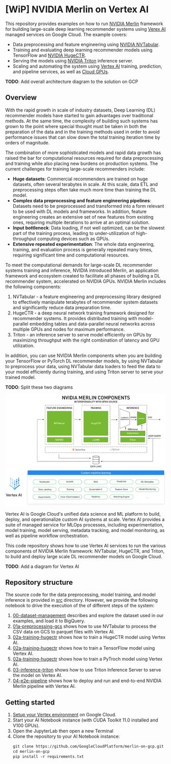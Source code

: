 # [WiP] NVIDIA Merlin on Vertex AI

This repository provides examples on how to run [NVIDIA Merlin](https://developer.nvidia.com/nvidia-merlin) framework for building large-scale deep learning recommender systems using [Verex AI](https://cloud.google.com/vertex-ai) managed services on Google Cloud. The example covers:

* Data preprocessing and feature engineering using [NVIDIA NVTabular](https://developer.nvidia.com/nvidia-merlin/nvtabular).
* Training and evaluating deep learning recommender models using TensorFlow and [NVIDIA HugeCTR](https://developer.nvidia.com/nvidia-merlin/hugectr).
* Serving the models using [NVIDIA Triton](https://developer.nvidia.com/nvidia-triton-inference-server) inference server.
* Scaling and automating the system using [Vertex AI](https://cloud.google.com/vertex-ai) training, prediction, and pipeline services, as well as [Cloud GPUs](https://cloud.google.com/gpu). 


**TODO**: Add overall architecture diagram to the solution on GCP


## Overview

With the rapid growth in scale of industry datasets, Deep Learning (DL) recommender models have started to gain advantages over traditional methods. At the same time, the complexity of building such systems has grown to the point where special thought must be taken in both the preparation of the data and in the training methods used in order to avoid performance issues that can slow down the total training iteration time by orders of magnitude.

The combination of more sophisticated models and rapid data growth has raised the bar for computational resources required for data preprocessing and training while also placing new burdens on production systems. The current challenges for training large-scale recommenders include:

* **Huge datasets**: Commercial recommenders are trained on huge datasets, often several terabytes in scale. At this scale, data ETL and preprocessing steps often take much more time than training the DL model.
* **Complex data preprocessing and feature engineering pipelines**: Datasets need to be preprocessed and transformed into a form relevant to be used with DL models and frameworks. In addition, feature engineering creates an extensive set of new features from existing ones, requiring multiple iterations to arrive at an optimal solution.
* **Input bottleneck**: Data loading, if not well optimized, can be the slowest part of the training process, leading to under-utilization of high-throughput computing devices such as GPUs.
* **Extensive repeated experimentation**: The whole data engineering, training, and evaluation process is generally repeated many times, requiring significant time and computational resources.

To meet the computational demands for large-scale DL recommender systems training and inference, NVIDIA introduced Merlin, an application framework and ecosystem created to facilitate all phases of building a DL recommender system, accelerated on NVIDIA GPUs. NVIDIA Merlin includes the following components:

1. NVTabular - a feature engineering and preprocessing library designed to effectively manipulate terabytes of recommender system datasets and significantly reduce data preparation time.
2. HugeCTR -  a deep neural network training framework designed for recommender systems. It provides distributed training with model-parallel embedding tables and data-parallel neural networks across multiple GPUs and nodes for maximum performance.
3. Triton - an inference server to serve model efficiently on GPUs by maximizing throughput with the right combination of latency and GPU utilization.

In addition, you can use NVIDIA Merlin components when you are building your TensorFlow or PyTorch DL recommender models, by using NVTabular to preprocess your data, using NVTabular data loaders to feed the data to your model efficiently during training, and using Triton server to serve your trained model.

**TODO**: Split these two diagrams

![NVIDIA Merlin](images/merlin_vertexai.png)


Vertex AI is Google Cloud's unified data science and ML platform to build, deploy, and operationalize custom AI systems at scale.
Vertex AI provides a suite of managed service for MLOps processes, including experimentation, model training, model serving, metadata tracking, and model monitoring,
as well as pipeline workflow orchestration. 

This code repository shows how to use Vertex AI services to run the various components of NVIDIA Merlin framework: NVTabular, HugeCTR, and Triton, to build and deploy large scale DL recommender models on Google Cloud.

**TODO**: Add a diagram for Vertex AI


## Repository structure

The source code for the data preprocessing, model training, and model inference is provided in [src](src) directory. However, we provide the following notebook 
to drive the execution of the of different steps of the system:

1. [00-dataset-management](00-dataset-management.ipynb) describes and explore the dataset used in our examples, and load it to BigQuery.
2. [01a-preprocessing-gcs](01a-preprocessing-gcs.ipynb) shows how to use NVTabular to process the CSV data on GCS to parquet files with Vertex AI. 
3. [02a-training-hugectr](02a-training-hugectr.ipynb) shows how to train a HugeCTR model using Vertex AI. 
4. [02a-training-hugectr](02b-training-tensorflow.ipynb) shows how to train a TensorFlow model using Vertex AI. 
5. [02a-training-hugectr](02c-training-pytroch.ipynb) shows how to train a PyTroch model using Vertex AI. 
6. [03-inference-triton](03-inference-triton.ipynb) shows how to use Triton Inference Server to serve the model on Vertex AI.
7. [04-e2e-pipeline](04-e2e-pipeline.ipynb) shows how to deploy and run and end-to-end NVIDIA Merlin pipeline with Vertex AI.


## Getting started
1. [Setup your Vertex environment](provision) on Google Cloud.
2. Start your AI Notebook instance (with CUDA Toolkit 11.0 installed and V100 GPUs).
3. Open the JupyterLab then open a new Terminal
4. Clone the repository to your AI Notebook instance:
    ```
    git clone https://github.com/GoogleCloudPlatform/merlin-on-gcp.git
    cd merlin-on-gcp
    pip install -r requirements.txt
    ```

